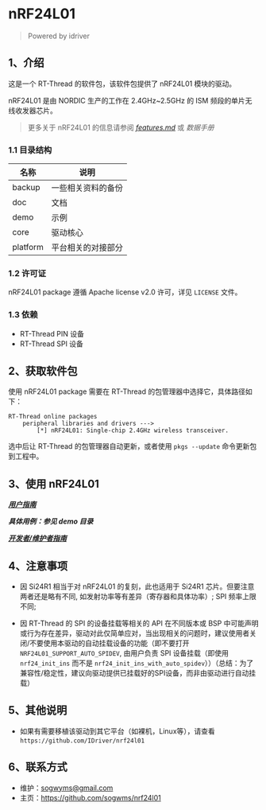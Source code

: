 # nRF24L01

> Powered by idriver

## 1、介绍

这是一个 RT-Thread 的软件包，该软件包提供了 nRF24L01 模块的驱动。

nRF24L01 是由 NORDIC 生产的工作在 2.4GHz~2.5GHz 的 ISM 频段的单片无线收发器芯片。

> 更多关于 nRF24L01 的信息请参阅 [_features.md_](/docs/features.md) 或 _数据手册_


### 1.1 目录结构

| 名称 | 说明 |
| ---- | ---- |
| backup | 一些相关资料的备份 |
| doc | 文档 |
| demo | 示例 |
| core  | 驱动核心 |
| platform  | 平台相关的对接部分 |

### 1.2 许可证

nRF24L01 package 遵循 Apache license v2.0 许可，详见 `LICENSE` 文件。

### 1.3 依赖

- RT-Thread PIN 设备
- RT-Thread SPI 设备

## 2、获取软件包

使用 nRF24L01 package 需要在 RT-Thread 的包管理器中选择它，具体路径如下：

```
RT-Thread online packages
    peripheral libraries and drivers --->
        [*] nRF24L01: Single-chip 2.4GHz wireless transceiver.
```

选中后让 RT-Thread 的包管理器自动更新，或者使用 `pkgs --update` 命令更新包到工程中。

## 3、使用 nRF24L01

_**[用户指南](./doc/user_guide.md)**_

_**具体用例：参见 demo 目录**_

_**[开发者/维护者指南](./doc/dev_guide.md)**_

## 4、注意事项

- 因 Si24R1 相当于对 nRF24L01 的复刻，此也适用于 Si24R1 芯片。但要注意两者还是略有不同, 如发射功率等有差异（寄存器和具体功率）; SPI 频率上限不同;

- 因 RT-Thread 的 SPI 的设备挂载等相关的 API 在不同版本或 BSP 中可能声明或行为存在差异，驱动对此仅简单应对，当出现相关的问题时，建议使用者关闭/不要使用本驱动的自动挂载设备的功能（即不要打开 `NRF24L01_SUPPORT_AUTO_SPIDEV`, 由用户负责 SPI 设备挂载（即使用`nrf24_init_ins` 而不是 `nrf24_init_ins_with_auto_spidev`））（总结：为了兼容性/稳定性，建议向驱动提供已挂载好的SPI设备，而非由驱动进行自动挂载）

## 5、其他说明

- 如果有需要移植该驱动到其它平台（如裸机，Linux等），请查看 `https://github.com/IDriver/nrf24l01`

## 6、联系方式

- 维护：sogwyms@gmail.com
- 主页：https://github.com/sogwms/nrf24l01
